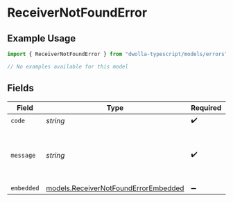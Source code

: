# ReceiverNotFoundError

## Example Usage

```typescript
import { ReceiverNotFoundError } from "dwolla-typescript/models/errors";

// No examples available for this model
```

## Fields

| Field                                                                                 | Type                                                                                  | Required                                                                              | Description                                                                           | Example                                                                               |
| ------------------------------------------------------------------------------------- | ------------------------------------------------------------------------------------- | ------------------------------------------------------------------------------------- | ------------------------------------------------------------------------------------- | ------------------------------------------------------------------------------------- |
| `code`                                                                                | *string*                                                                              | :heavy_check_mark:                                                                    | N/A                                                                                   | ValidationError                                                                       |
| `message`                                                                             | *string*                                                                              | :heavy_check_mark:                                                                    | N/A                                                                                   | Validation error(s) present. See embedded errors list for more details.               |
| `embedded`                                                                            | [models.ReceiverNotFoundErrorEmbedded](../../models/receivernotfounderrorembedded.md) | :heavy_minus_sign:                                                                    | N/A                                                                                   |                                                                                       |